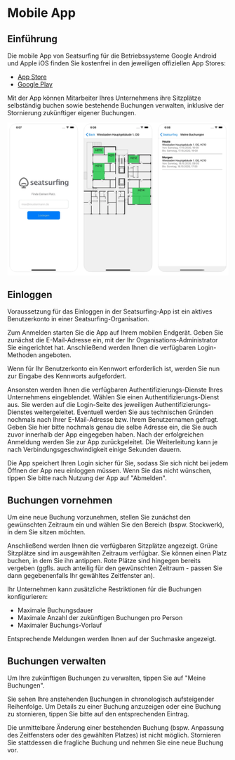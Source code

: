 # Mobile App

## Einführung
Die mobile App von Seatsurfing für die Betriebssysteme Google Android und Apple iOS finden Sie kostenfrei in den jeweiligen offiziellen App Stores:

* [App Store](https://apps.apple.com/app/seatsurfing/id1579071273)
* [Google Play](https://play.google.com/store/apps/details?id=de.seatsurfing.app)

Mit der App können Mitarbeiter Ihres Unternehmens ihre Sitzplätze selbständig buchen sowie bestehende Buchungen verwalten, inklusive der Stornierung zukünftiger eigener Buchungen.

![App Screenshots](img/app.png)

## Einloggen
Voraussetzung für das Einloggen in der Seatsurfing-App ist ein aktives Benutzerkonto in einer Seatsurfing-Organisation.

Zum Anmelden starten Sie die App auf Ihrem mobilen Endgerät. Geben Sie zunächst die E-Mail-Adresse ein, mit der Ihr Organisations-Administrator Sie eingerichtet hat. Anschließend werden Ihnen die verfügbaren Login-Methoden angeboten.

Wenn für Ihr Benutzerkonto ein Kennwort erforderlich ist, werden Sie nun zur Eingabe des Kennworts aufgefordert.

Ansonsten werden Ihnen die verfügbaren Authentifizierungs-Dienste Ihres Unternehmens eingeblendet. Wählen Sie einen Authentifizierungs-Dienst aus. Sie werden auf die Login-Seite des jeweiligen Authentifizierungs-Dienstes weitergeleitet. Eventuell werden Sie aus technischen Gründen nochmals nach Ihrer E-Mail-Adresse bzw. Ihrem Benutzernamen gefragt. Geben Sie hier bitte nochmals genau die selbe Adresse ein, die Sie auch zuvor innerhalb der App eingegeben haben. Nach der erfolgreichen Anmeldung werden Sie zur App zurückgeleitet. Die Weiterleitung kann je nach Verbindungsgeschwindigkeit einige Sekunden dauern.

Die App speichert Ihren Login sicher für Sie, sodass Sie sich nicht bei jedem Öffnen der App neu einloggen müssen. Wenn Sie das nicht wünschen, tippen Sie bitte nach Nutzung der App auf "Abmelden".

## Buchungen vornehmen
Um eine neue Buchung vorzunehmen, stellen Sie zunächst den gewünschten Zeitraum ein und wählen Sie den Bereich (bspw. Stockwerk), in dem Sie sitzen möchten.

Anschließend werden Ihnen die verfügbaren Sitzplätze angezeigt. Grüne Sitzplätze sind im ausgewählten Zeitraum verfügbar. Sie können einen Platz buchen, in dem Sie ihn antippen. Rote Plätze sind hingegen bereits vergeben (ggfls. auch anteilig für den gewünschten Zeitraum - passen Sie dann gegebenenfalls Ihr gewähltes Zeitfenster an).

Ihr Unternehmen kann zusätzliche Restriktionen für die Buchungen konfigurieren:

* Maximale Buchungsdauer
* Maximale Anzahl der zukünftigen Buchungen pro Person
* Maximaler Buchungs-Vorlauf

Entsprechende Meldungen werden Ihnen auf der Suchmaske angezeigt.

## Buchungen verwalten
Um Ihre zukünftigen Buchungen zu verwalten, tippen Sie auf "Meine Buchungen".

Sie sehen Ihre anstehenden Buchungen in chronologisch aufsteigender Reihenfolge. Um Details zu einer Buchung anzuzeigen oder eine Buchung zu stornieren, tippen Sie bitte auf den entsprechenden Eintrag.

Die unmittelbare Änderung einer bestehenden Buchung (bspw. Anpassung des Zeitfensters oder des gewählten Platzes) ist nicht möglich. Stornieren Sie stattdessen die fragliche Buchung und nehmen Sie eine neue Buchung vor.
